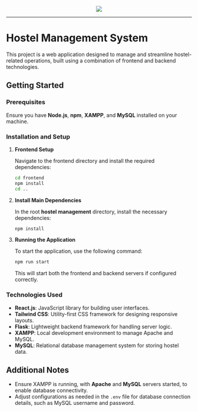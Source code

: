 <p align="center">
  
  <img src="https://i.pinimg.com/originals/44/c6/e1/44c6e18ebf6df6d0bd64d8e7d09df6aa.jpg" />
  
</p>

---

# Hostel Management System

This project is a web application designed to manage and streamline hostel-related operations, built using a combination of frontend and backend technologies.

## Getting Started

### Prerequisites

Ensure you have **Node.js**, **npm**, **XAMPP**, and **MySQL** installed on your machine.

### Installation and Setup

1. **Frontend Setup**

   Navigate to the frontend directory and install the required dependencies:

   ```bash
   cd frontend
   npm install
   cd ..
   ```

2. **Install Main Dependencies**

   In the root **hostel management** directory, install the necessary dependencies:

   ```bash
   npm install
   ```

3. **Running the Application**

   To start the application, use the following command:

   ```bash
   npm run start
   ```

   This will start both the frontend and backend servers if configured correctly.

### Technologies Used

- **React.js**: JavaScript library for building user interfaces.
- **Tailwind CSS**: Utility-first CSS framework for designing responsive layouts.
- **Flask**: Lightweight backend framework for handling server logic.
- **XAMPP**: Local development environment to manage Apache and MySQL.
- **MySQL**: Relational database management system for storing hostel data.

## Additional Notes

- Ensure XAMPP is running, with **Apache** and **MySQL** servers started, to enable database connectivity.
- Adjust configurations as needed in the `.env` file for database connection details, such as MySQL username and password.

